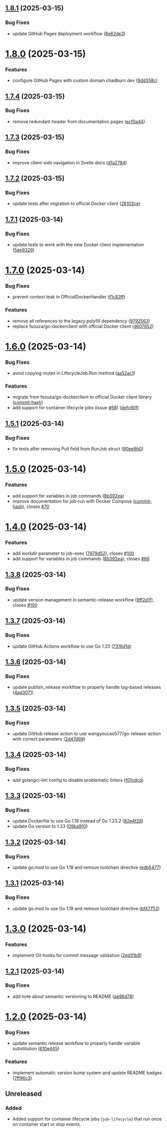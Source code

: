 ## [1.8.1](https://github.com/PremoWeb/chadburn/compare/v1.8.0...v1.8.1) (2025-03-15)


### Bug Fixes

* update GitHub Pages deployment workflow ([8e62de3](https://github.com/PremoWeb/chadburn/commit/8e62de3d40584d73b5fde16544531453808d293b))

# [1.8.0](https://github.com/PremoWeb/chadburn/compare/v1.7.4...v1.8.0) (2025-03-15)


### Features

* configure GitHub Pages with custom domain chadburn.dev ([9dd358c](https://github.com/PremoWeb/chadburn/commit/9dd358c56568dce3f72a25c7ca099219bde8ddd4))

## [1.7.4](https://github.com/PremoWeb/chadburn/compare/v1.7.3...v1.7.4) (2025-03-15)


### Bug Fixes

* remove redundant header from documentation pages ([ecf0a44](https://github.com/PremoWeb/chadburn/commit/ecf0a44cd76b8230a6760c297d528e3660ba5dd9))

## [1.7.3](https://github.com/PremoWeb/chadburn/compare/v1.7.2...v1.7.3) (2025-03-15)


### Bug Fixes

* improve client-side navigation in Svelte docs ([d1a2784](https://github.com/PremoWeb/chadburn/commit/d1a278469781d484230748f892938a35b4cb5502))

## [1.7.2](https://github.com/PremoWeb/chadburn/compare/v1.7.1...v1.7.2) (2025-03-15)


### Bug Fixes

* update tests after migration to official Docker client ([26103ce](https://github.com/PremoWeb/chadburn/commit/26103ce692a1ce888859babceeeb9a2305642fdf))

## [1.7.1](https://github.com/PremoWeb/chadburn/compare/v1.7.0...v1.7.1) (2025-03-14)


### Bug Fixes

* update tests to work with the new Docker client implementation ([5ee9329](https://github.com/PremoWeb/chadburn/commit/5ee93297fb0f9bfb44123c1664c5775d11606e85))

# [1.7.0](https://github.com/PremoWeb/chadburn/compare/v1.6.0...v1.7.0) (2025-03-14)


### Bug Fixes

* prevent context leak in OfficialDockerHandler ([f1c83ff](https://github.com/PremoWeb/chadburn/commit/f1c83ff7b3ed3bb76eb0e566a62dbe0cf2cfff51))


### Features

* remove all references to the legacy polyfill dependency ([9792563](https://github.com/PremoWeb/chadburn/commit/97925638200cea0f9249dd26cb159e1ff664a4b9))
* replace fsouza/go-dockerclient with official Docker client ([d607852](https://github.com/PremoWeb/chadburn/commit/d6078526a11913f00a5aa31d156783e05aef93dd))

# [1.6.0](https://github.com/PremoWeb/chadburn/compare/v1.5.1...v1.6.0) (2025-03-14)


### Bug Fixes

* avoid copying mutex in LifecycleJob.Run method ([aa52ac1](https://github.com/PremoWeb/chadburn/commit/aa52ac11890c932d8921813a3968e962566464b9))


### Features

* migrate from fsouza/go-dockerclient to official Docker client library ([commit-hash](https://github.com/PremoWeb/chadburn/commit/commit-hash))
* add support for container lifecycle jobs (issue [#68](https://github.com/PremoWeb/chadburn/issues/68)) ([defc60f](https://github.com/PremoWeb/chadburn/commit/defc60f9d087b15d368008f3ac321e71679c30cb))

## [1.5.1](https://github.com/PremoWeb/chadburn/compare/v1.5.0...v1.5.1) (2025-03-14)


### Bug Fixes

* fix tests after removing Pull field from RunJob struct ([90ee9b0](https://github.com/PremoWeb/chadburn/commit/90ee9b021b8d3938f686830334b292e2ff361ef9))

# [1.5.0](https://github.com/PremoWeb/chadburn/compare/v1.4.0...v1.5.0) (2025-03-14)


### Features

* add support for variables in job commands ([8b392ea](https://github.com/PremoWeb/chadburn/commit/8b392ea965272afca328b844b1b58b826e157abd))
* improve documentation for job-run with Docker Compose ([commit-hash](https://github.com/PremoWeb/chadburn/commit/commit-hash)), closes [#70](https://github.com/PremoWeb/chadburn/issues/70)

# [1.4.0](https://github.com/PremoWeb/chadburn/compare/v1.3.8...v1.4.0) (2025-03-14)


### Features

* add workdir parameter to job-exec ([7979d52](https://github.com/PremoWeb/chadburn/commit/7979d5202f17e399cbaf8379635b9278cc282180)), closes [#100](https://github.com/PremoWeb/chadburn/issues/100)
* add support for variables in job commands ([8b392ea](https://github.com/PremoWeb/chadburn/commit/8b392ea)), closes [#66](https://github.com/PremoWeb/chadburn/issues/66)

## [1.3.8](https://github.com/PremoWeb/chadburn/compare/v1.3.7...v1.3.8) (2025-03-14)


### Bug Fixes

* update version management in semantic-release workflow ([9ff2d1f](https://github.com/PremoWeb/chadburn/commit/9ff2d1f45d79303df420cd0967817a22a9704fc7)), closes [#100](https://github.com/PremoWeb/chadburn/issues/100)

## [1.3.7](https://github.com/PremoWeb/chadburn/compare/v1.3.6...v1.3.7) (2025-03-14)


### Bug Fixes

* update GitHub Actions workflow to use Go 1.23 ([7316d1d](https://github.com/PremoWeb/chadburn/commit/7316d1d15b01c6bee20d58112767b5f33d257131))

## [1.3.6](https://github.com/PremoWeb/chadburn/compare/v1.3.5...v1.3.6) (2025-03-14)


### Bug Fixes

* update publish_release workflow to properly handle tag-based releases ([4ad3071](https://github.com/PremoWeb/chadburn/commit/4ad3071e852b4e140fc8bc81841d56012b083c01))

## [1.3.5](https://github.com/PremoWeb/chadburn/compare/v1.3.4...v1.3.5) (2025-03-14)


### Bug Fixes

* update GitHub release action to use wangyoucao577/go-release-action with correct parameters ([2d47d69](https://github.com/PremoWeb/chadburn/commit/2d47d6926cfa2c9d52d9b6764a608c31e16a1b5d))

## [1.3.4](https://github.com/PremoWeb/chadburn/compare/v1.3.3...v1.3.4) (2025-03-14)


### Bug Fixes

* add golangci-lint config to disable problematic linters ([f01cdcd](https://github.com/PremoWeb/chadburn/commit/f01cdcdb65d543c714a357c9bf96abe72e941f97))

## [1.3.3](https://github.com/PremoWeb/chadburn/compare/v1.3.2...v1.3.3) (2025-03-14)


### Bug Fixes

* update Dockerfile to use Go 1.19 instead of Go 1.23.2 ([82e4f28](https://github.com/PremoWeb/chadburn/commit/82e4f28b90a6c56078ae0e7a0894305b69714b43))
* update Go version to 1.23 ([09ba910](https://github.com/PremoWeb/chadburn/commit/09ba9104a83d10c6bb8689ae7aee4abc46bfc379))

## [1.3.2](https://github.com/PremoWeb/chadburn/compare/v1.3.1...v1.3.2) (2025-03-14)


### Bug Fixes

* update go.mod to use Go 1.19 and remove toolchain directive ([edb5477](https://github.com/PremoWeb/chadburn/commit/edb5477f9c019ae17f80e78e6f3dc80b51e0433d))

## [1.3.1](https://github.com/PremoWeb/chadburn/compare/v1.3.0...v1.3.1) (2025-03-14)


### Bug Fixes

* update go.mod to use Go 1.19 and remove toolchain directive ([bf47752](https://github.com/PremoWeb/chadburn/commit/bf477527a355e15245dc9aaaa1a3327cafc6b38a))

# [1.3.0](https://github.com/PremoWeb/chadburn/compare/v1.2.1...v1.3.0) (2025-03-14)


### Features

* implement Git hooks for commit message validation ([2ed31b8](https://github.com/PremoWeb/chadburn/commit/2ed31b8a15c5e8085ae2e6f6c069bd89086c25d6))

## [1.2.1](https://github.com/PremoWeb/chadburn/compare/v1.2.0...v1.2.1) (2025-03-14)


### Bug Fixes

* add note about semantic versioning to README ([ae96d78](https://github.com/PremoWeb/chadburn/commit/ae96d7810939d1bb5fb26f1a6921ddd213cd5fac))

# [1.2.0](https://github.com/PremoWeb/chadburn/compare/v1.1.0...v1.2.0) (2025-03-14)


### Bug Fixes

* update semantic release workflow to properly handle variable substitution ([610e445](https://github.com/PremoWeb/chadburn/commit/610e445cb28747b38d5c8a2895ed2ece932b3e34))


### Features

* implement automatic version bump system and update README badges ([7ff96c3](https://github.com/PremoWeb/chadburn/commit/7ff96c36dec1b73d0deb472dda1375a5281ca272))

## Unreleased

### Added
- Added support for container lifecycle jobs (`job-lifecycle`) that run once on container start or stop events.
